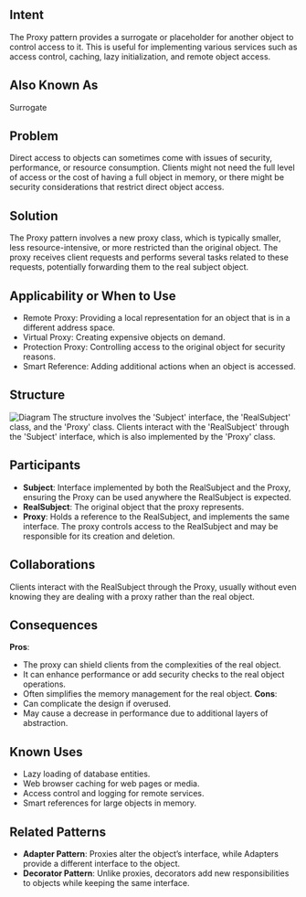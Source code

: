 ## Intent
The Proxy pattern provides a surrogate or placeholder for another object to control access to it. This is useful for implementing various services such as access control, caching, lazy initialization, and remote object access.
## Also Known As
Surrogate
## Problem
Direct access to objects can sometimes come with issues of security, performance, or resource consumption. Clients might not need the full level of access or the cost of having a full object in memory, or there might be security considerations that restrict direct object access.
## Solution
The Proxy pattern involves a new proxy class, which is typically smaller, less resource-intensive, or more restricted than the original object. The proxy receives client requests and performs several tasks related to these requests, potentially forwarding them to the real subject object.
## Applicability or When to Use
- Remote Proxy: Providing a local representation for an object that is in a different address space.
- Virtual Proxy: Creating expensive objects on demand.
- Protection Proxy: Controlling access to the original object for security reasons.
- Smart Reference: Adding additional actions when an object is accessed.
## Structure
![Diagram](link-to-your-proxy-diagram-image)
The structure involves the 'Subject' interface, the 'RealSubject' class, and the 'Proxy' class. Clients interact with the 'RealSubject' through the 'Subject' interface, which is also implemented by the 'Proxy' class.
## Participants
- **Subject**: Interface implemented by both the RealSubject and the Proxy, ensuring the Proxy can be used anywhere the RealSubject is expected.
- **RealSubject**: The original object that the proxy represents.
- **Proxy**: Holds a reference to the RealSubject, and implements the same interface. The proxy controls access to the RealSubject and may be responsible for its creation and deletion.
## Collaborations
Clients interact with the RealSubject through the Proxy, usually without even knowing they are dealing with a proxy rather than the real object.
## Consequences
**Pros**:
- The proxy can shield clients from the complexities of the real object.
- It can enhance performance or add security checks to the real object operations.
- Often simplifies the memory management for the real object.
**Cons**:
- Can complicate the design if overused.
- May cause a decrease in performance due to additional layers of abstraction.
## Known Uses
- Lazy loading of database entities.
- Web browser caching for web pages or media.
- Access control and logging for remote services.
- Smart references for large objects in memory.
## Related Patterns
- **Adapter Pattern**: Proxies alter the object’s interface, while Adapters provide a different interface to the object.
- **Decorator Pattern**: Unlike proxies, decorators add new responsibilities to objects while keeping the same interface.